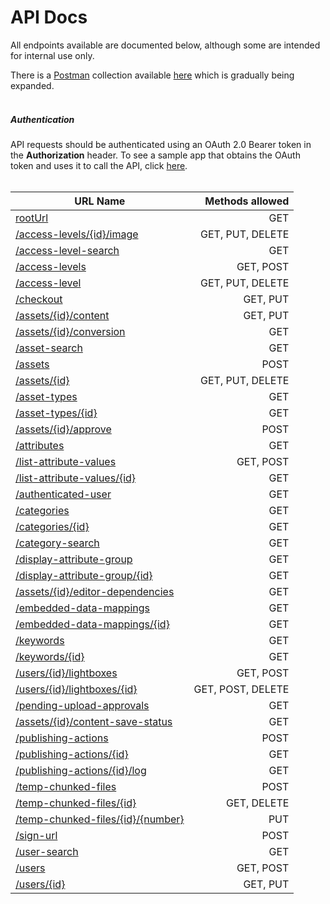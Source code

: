 API Docs
========

All endpoints available are documented below, although some are intended for internal use only.

There is a [Postman](https://www.getpostman.com/) collection available [here](https://github.com/brightinteractive/api-docs/tree/master/postman) which is gradually being expanded.
<br>
<br>

##### Authentication
API requests should be authenticated using an OAuth 2.0 Bearer token in the **Authorization** header. To see a sample app that obtains the OAuth token and uses it to call the API, click [here](https://github.com/brightinteractive/sample-oauth-app).
<br>
<br>

| URL Name | Methods allowed |
| ------------- | -----:|
| [rootUrl](doc/root.md) | GET |
| [/access-levels/{id}/image](doc/access-level-image.md) | GET, PUT, DELETE |
| [/access-level-search](doc/access-level-search.md) | GET |
| [/access-levels](doc/access-levels.md) | GET, POST |
| [/access-level](doc/access-level.md) | GET, PUT, DELETE |
| [/checkout](doc/checkout.md) | GET, PUT |
| [/assets/{id}/content](doc/content.md) | GET, PUT |
| [/assets/{id}/conversion](doc/conversion.md) | GET |
| [/asset-search](doc/asset-search.md) | GET |
| [/assets](doc/assets.md) | POST |
| [/assets/{id}](doc/asset.md) | GET, PUT, DELETE |
| [/asset-types](doc/asset-types.md) | GET |
| [/asset-types/{id}](doc/asset-type.md) | GET |
| [/assets/{id}/approve](doc/approve.md) | POST |
| [/attributes](doc/attributes.md) | GET |
| [/list-attribute-values](doc/list-attribute-values.md) | GET, POST |
| [/list-attribute-values/{id}](doc/list-attribute-value.md) | GET |
| [/authenticated-user](doc/authenticated-user.md) | GET |
| [/categories](doc/categories.md) | GET |
| [/categories/{id}](doc/category.md) | GET |
| [/category-search](doc/category-search.md) | GET |
| [/display-attribute-group](doc/display-attribute-groups.md) | GET |
| [/display-attribute-group/{id}](doc/display-attribute-group.md) | GET |
| [/assets/{id}/editor-dependencies](doc/editor-dependencies.md) | GET |
| [/embedded-data-mappings](doc/embedded-data-mappings.md) | GET |
| [/embedded-data-mappings/{id}](doc/embedded-data-mapping.md) | GET |
| [/keywords](doc/keywords.md) | GET |
| [/keywords/{id}](doc/keyword.md) | GET |
| [/users/{id}/lightboxes](doc/lightboxes.md) | GET, POST |
| [/users/{id}/lightboxes/{id}](doc/lightbox.md) | GET, POST, DELETE |
| [/pending-upload-approvals](doc/pending-upload-approvals.md) | GET |
| [/assets/{id}/content-save-status](doc/content-save-status.md) | GET |
| [/publishing-actions](doc/publishing-actions.md) | POST |
| [/publishing-actions/{id}](doc/publishing-action.md) | GET |
| [/publishing-actions/{id}/log](doc/publishing-actions-log.md) | GET |
| [/temp-chunked-files](doc/temp-chunked-files.md) | POST |
| [/temp-chunked-files/{id}](doc/temp-chunked-file.md) | GET, DELETE |
| [/temp-chunked-files/{id}/{number}](doc/temp-chunk.md) | PUT |
| [/sign-url](doc/sign-url.md) | POST |
| [/user-search](doc/user-search.md) | GET |
| [/users](doc/users.md) | GET, POST |
| [/users/{id}](doc/user.md) | GET, PUT |
